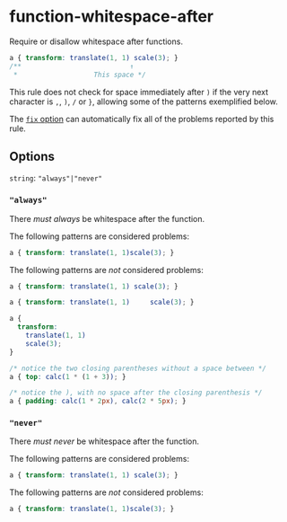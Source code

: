 # function-whitespace-after

Require or disallow whitespace after functions.

<!-- prettier-ignore -->
```css
a { transform: translate(1, 1) scale(3); }
/**                           ↑
 *                   This space */
```

This rule does not check for space immediately after `)` if the very next character is `,`, `)`, `/` or `}`, allowing some of the patterns exemplified below.

The [`fix` option](https://stylelint.io/user-guide/options/#fix) can automatically fix all of the problems reported by this rule.

## Options

`string`: `"always"|"never"`

### `"always"`

There _must always_ be whitespace after the function.

The following patterns are considered problems:

<!-- prettier-ignore -->
```css
a { transform: translate(1, 1)scale(3); }
```

The following patterns are _not_ considered problems:

<!-- prettier-ignore -->
```css
a { transform: translate(1, 1) scale(3); }
```

<!-- prettier-ignore -->
```css
a { transform: translate(1, 1)     scale(3); }
```

<!-- prettier-ignore -->
```css
a {
  transform:
    translate(1, 1)
    scale(3);
}
```

<!-- prettier-ignore -->
```css
/* notice the two closing parentheses without a space between */
a { top: calc(1 * (1 + 3)); }
```

<!-- prettier-ignore -->
```css
/* notice the ), with no space after the closing parenthesis */
a { padding: calc(1 * 2px), calc(2 * 5px); }
```

### `"never"`

There _must never_ be whitespace after the function.

The following patterns are considered problems:

<!-- prettier-ignore -->
```css
a { transform: translate(1, 1) scale(3); }
```

The following patterns are _not_ considered problems:

<!-- prettier-ignore -->
```css
a { transform: translate(1, 1)scale(3); }
```
